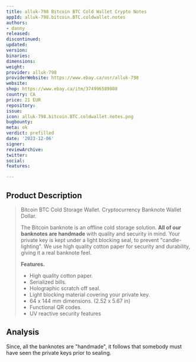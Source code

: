 ```yaml
---
title: alluk-798 Bitcoin BTC Cold Wallet Crypto Notes
appId: alluk-798.bitcoin.BTC.coldwallet.notes
authors:
- danny
released: 
discontinued: 
updated: 
version: 
binaries: 
dimensions: 
weight: 
provider: alluk-798
providerWebsite: https://www.ebay.ca/usr/alluk-798
website: 
shop: https://www.ebay.ca/itm/374996589808
country: CA
price: 21 EUR
repository: 
issue: 
icon: alluk-798.bitcoin.BTC.coldwallet.notes.png
bugbounty: 
meta: ok
verdict: prefilled
date: '2023-12-06'
signer: 
reviewArchive: 
twitter: 
social: 
features: 

---
```


## Product Description

  > Bitcoin BTC Cold Storage Wallet. Cryptocurrency Banknote Wallet Dollar.
  >
  > The Bitcoin banknote is an offline cold storage solution. **All of our banknotes are handmade** with quality and security in mind. Your private key is kept under a light blocking seal, to prevent "candle-lighting". We use high quality cotton paper for security and durability, giving it a real banknote feel. 
  >
  > **Features.**
  > 
  > - High quality cotton paper.
  > - Serialized bills.
  > - Holographic scratch off seal.
  > - Light blocking material covering your private key.
  > - 64 x 144 mm dimensions. (2.52 x 5.67 in)
  > - Functional QR codes.
  > - UV reactive security features

## Analysis 

Since, all the banknotes are "handmade", it follows that somebody must have seen the private keys prior to sealing. 